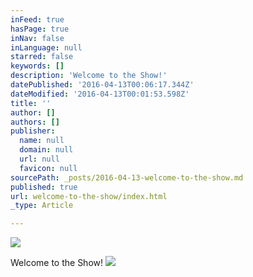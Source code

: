 ```yaml
---
inFeed: true
hasPage: true
inNav: false
inLanguage: null
starred: false
keywords: []
description: 'Welcome to the Show!'
datePublished: '2016-04-13T00:06:17.344Z'
dateModified: '2016-04-13T00:01:53.598Z'
title: ''
author: []
authors: []
publisher:
  name: null
  domain: null
  url: null
  favicon: null
sourcePath: _posts/2016-04-13-welcome-to-the-show.md
published: true
url: welcome-to-the-show/index.html
_type: Article

---
```

![](https://the-grid-user-content.s3-us-west-2.amazonaws.com/40b03c4d-319a-4865-bec6-d434a32baef3.jpg)

Welcome to the Show!
![](https://the-grid-user-content.s3-us-west-2.amazonaws.com/5880784f-980e-4e1d-9610-812f3be69e06.jpg)